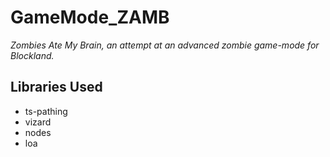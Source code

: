 # GameMode_ZAMB

*Zombies Ate My Brain, an attempt at an advanced zombie game-mode for Blockland.*

## Libraries Used

* ts-pathing
* vizard
* nodes
* loa